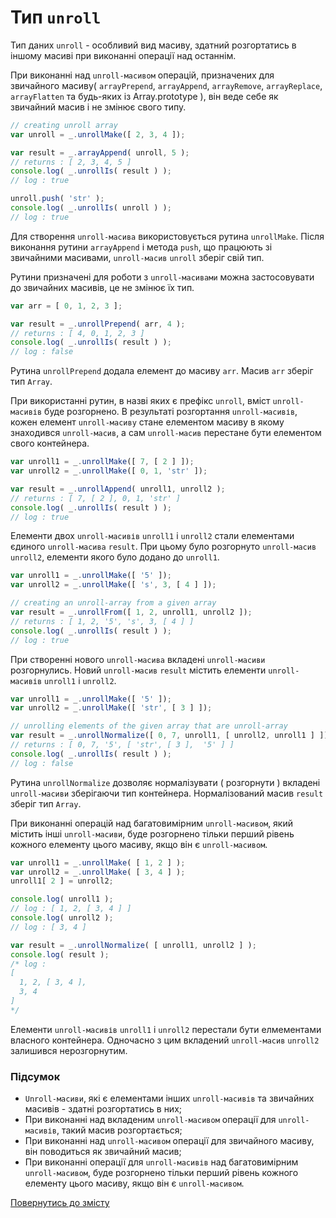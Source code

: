 # Тип <code>unroll</code>

Тип даних <code>unroll</code> - особливий вид масиву, здатний розгортатись в іншому масиві при виконанні операції над останнім.

При виконанні над `unroll-масивом` операцій, призначених для звичайного масиву( `arrayPrepend`, `arrayAppend`, `arrayRemove`, `arrayReplace`, `arrayFlatten` та будь-яких із Array.prototype ), він веде себе як звичайний масив і не змінює свого типу.

```js
// creating unroll array
var unroll = _.unrollMake([ 2, 3, 4 ]);

var result = _.arrayAppend( unroll, 5 );
// returns : [ 2, 3, 4, 5 ]
console.log( _.unrollIs( result ) );
// log : true

unroll.push( 'str' );
console.log( _.unrollIs( unroll ) );
// log : true
```

Для створення  `unroll-масива` використовується рутина `unrollMake`. Після виконання рутини `arrayAppend` i метода `push`, що працюють зі звичайними масивами, `unroll-масив` `unroll` зберіг свій тип.

Рутини призначені для роботи з `unroll-масивами` можна застосовувати до звичайних масивів, це не змінює їх тип.

```js
var arr = [ 0, 1, 2, 3 ];

var result = _.unrollPrepend( arr, 4 );
// returns : [ 4, 0, 1, 2, 3 ]
console.log( _.unrollIs( result ) );
// log : false
```

Рутина `unrollPrepend` додала елемент до масиву `arr`. Масив `arr` зберіг тип `Array`.

При використанні рутин, в назві яких є префікс `unroll`, вміст `unroll-масивів` буде розгорнено. В результаті розгортання `unroll-масивів`, кожен елемент `unroll-масиву` стане елементом масиву в якому знаходився `unroll-масив`, а сам `unroll-масив` перестане бути елементом свого контейнера.

```js
var unroll1 = _.unrollMake([ 7, [ 2 ] ]);
var unroll2 = _.unrollMake([ 0, 1, 'str' ]);

var result = _.unrollAppend( unroll1, unroll2 );
// returns : [ 7, [ 2 ], 0, 1, 'str' ]
console.log( _.unrollIs( result ) );
// log : true
```

Елементи двох `unroll-масивів` `unroll1` i `unroll2` стали елементами єдиного `unroll-масива` `result`. При цьому було розгорнуто `unroll-масив` `unroll2`, елементи якого було додано до `unroll1`.

```js
var unroll1 = _.unrollMake([ '5' ]);
var unroll2 = _.unrollMake([ 's', 3, [ 4 ] ]);

// creating an unroll-array from a given array
var result = _.unrollFrom([ 1, 2, unroll1, unroll2 ]);
// returns : [ 1, 2, '5', 's', 3, [ 4 ] ]
console.log( _.unrollIs( result ) );
// log : true
```

При створенні нового `unroll-масива` вкладені `unroll-масиви` розгорнулись. Новий `unroll-масив` `result` містить елементи `unroll-масивів` `unroll1` i `unroll2`.

```js
var unroll1 = _.unrollMake([ '5' ]);
var unroll2 = _.unrollMake([ 'str', [ 3 ] ]);

// unrolling elements of the given array that are unroll-array
var result = _.unrollNormalize([ 0, 7, unroll1, [ unroll2, unroll1 ] ]);
// returns : [ 0, 7, '5', [ 'str', [ 3 ],  '5' ] ]
console.log( _.unrollIs( result ) );
// log : false
```

Рутина `unrollNormalize` дозволяє нормалізувати ( розгорнути ) вкладені `unroll-масиви` зберігаючи тип контейнера. Нормалізований масив `result` зберіг тип `Array`.

При виконанні операцій над багатовимірним `unroll-масивом`, який містить інші `unroll-масиви`, буде розгорнено тільки перший рівень кожного елементу цього масиву, якщо він є `unroll-масивом`.

```js
var unroll1 = _.unrollMake( [ 1, 2 ] );
var unroll2 = _.unrollMake( [ 3, 4 ] );
unroll1[ 2 ] = unroll2;

console.log( unroll1 );
// log : [ 1, 2, [ 3, 4 ] ]
console.log( unroll2 );
// log : [ 3, 4 ]

var result = _.unrollNormalize( [ unroll1, unroll2 ] );
console.log( result );
/* log :
[
  1, 2, [ 3, 4 ],
  3, 4
]
*/
```

Елементи `unroll-масивів` `unroll1` і `unroll2` перестали бути елмементами власного контейнера. Одночасно з цим вкладений `unroll-масив` `unroll2` залишився нерозгорнутим.

### Підсумок

- `Unroll-масиви`, які є елементами інших `unroll-масивів` та звичайних масивів - здатні розгортатись в них;
- При виконанні над вкладеним `unroll-масивом` операції для `unroll-масивів`, такий масив розгортається;
- При виконанні над `unroll-масивом` операції для звичайного масиву, він поводиться як звичайний масив;
- При виконанні операції для `unroll-масивів` над багатовимірним `unroll-масивом`, буде розгорнено тільки перший рівень кожного елементу цього масиву, якщо він є `unroll-масивом`.

[Повернутись до змісту](../README.md#Концепції)

